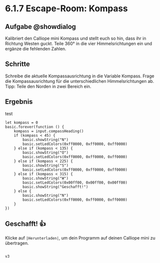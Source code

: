 # 6.1.7 Escape-Room: Kompass


## Aufgabe @showdialog
Kalibriert den Calliope mini Kompass und stellt euch so hin, dass ihr in Richtung Westen guckt.
Teile 360° in die vier Himmelsrichtungen ein und ergänze die fehlenden Zahlen.

## Schritte
Schreibe die aktuelle Kompassausrichtung in die Variable Kompass.
Frage die Kompassausrichtung für die unterschiedlichen Himmelsrichtungen ab.
Tipp: Teile den Norden in zwei Bereich ein. 


## Ergebnis

test

```blocks
let kompass = 0
basic.forever(function () {
    kompass = input.compassHeading()
    if (kompass < 45) {
        basic.showString("N")
        basic.setLedColors(0xff0000, 0xff0000, 0xff0000)
    } else if (kompass < 135) {
        basic.showString("O")
        basic.setLedColors(0xff0000, 0xff0000, 0xff0000)
    } else if (kompass < 225) {
        basic.showString("S")
        basic.setLedColors(0xff0000, 0xff0000, 0xff0000)
    } else if (kompass < 315) {
        basic.showString("W")
        basic.setLedColors(0x00ff00, 0x00ff00, 0x00ff00)
        basic.showString("Geschafft!")
    } else {
        basic.showString("N")
        basic.setLedColors(0xff0000, 0xff0000, 0xff0000)
    }
})
```

## Geschafft! 👍
Klicke auf ``|Herunterladen|``, um dein Programm auf deinen Calliope mini zu übertragen.


```template
```

```package
v3
```